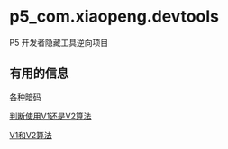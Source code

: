# p5_com.xiaopeng.devtools
P5 开发者隐藏工具逆向项目

## 有用的信息

[各种暗码](./app/src/main/java/com/xiaopeng/devtools/model/c/a.java#L52)

[判断使用V1还是V2算法](./app/src/main/java/com/xiaopeng/devtools/utils/r.java#L195)

[V1和V2算法](./app/src/main/java/com/xiaopeng/devtools/presenter/factorytest/b/a.java#L169)
